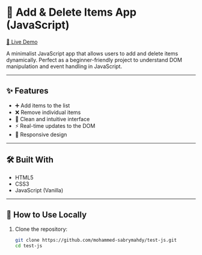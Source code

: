 # 🧮 Add & Delete Items App (JavaScript)

[🔗 Live Demo](https://mohammed-sabrymahdy.github.io/test-js/)

A minimalist JavaScript app that allows users to add and delete items dynamically. Perfect as a beginner-friendly project to understand DOM manipulation and event handling in JavaScript.

---

## ✨ Features

- ➕ Add items to the list
- ❌ Remove individual items
- 🧹 Clean and intuitive interface
- ⚡ Real-time updates to the DOM
- 📱 Responsive design

---

## 🛠️ Built With

- HTML5
- CSS3
- JavaScript (Vanilla)

---

## 🚀 How to Use Locally

1. Clone the repository:
   ```bash
   git clone https://github.com/mohammed-sabrymahdy/test-js.git
   cd test-js
